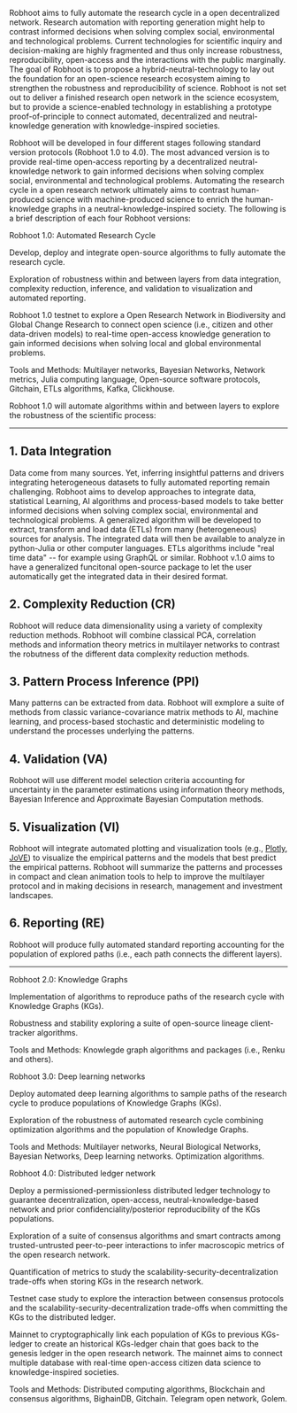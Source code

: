 Robhoot aims to fully automate the research cycle in a open decentralized network. Research automation with reporting generation might help to contrast informed decisions when solving complex social, environmental and technological problems. Current technologies for scientific inquiry and decision-making are highly fragmented and thus only increase robustness, reproducibility, open-access and the interactions with the public marginally. The goal of Robhoot is to propose a hybrid-neutral-technology to lay out the foundation for an open-science research ecosystem aiming to strengthen the robustness and reproducibility of science. Robhoot is not set out to deliver a finished research open network in the science ecosystem, but to provide a science-enabled technology in establishing a prototype proof-of-principle to connect automated, decentralized and neutral-knowledge generation with knowledge-inspired societies.

Robhoot will be developed in four different stages following standard version protocols (Robhoot 1.0 to 4.0). The most advanced version is to provide real-time open-access reporting by a decentralized neutral-knowledge network to gain informed decisions when solving complex social, environmental and technological problems. Automating the research cycle in a open research network ultimately aims to contrast human-produced science with machine-produced science to enrich the human-knowledge graphs in a neutral-knowledge-inspired society. The following is a brief description of each four Robhoot versions:


Robhoot 1.0: Automated Research Cycle
  
  Develop, deploy and integrate open-source algorithms to fully automate the research cycle.
  
  Exploration of robustness within and between layers from data integration, complexity reduction, inference, and validation to visualization and automated reporting.
  
  Robhoot 1.0 testnet to explore a Open Research Network in Biodiversity and Global Change Research to connect open science (i.e., citizen and other data-driven models) to real-time
  open-access knowledge generation to gain informed decisions when solving local and global environmental problems.
   
  Tools and Methods: Multilayer networks, Bayesian Networks, Network metrics, Julia computing language, Open-source software protocols, Gitchain, ETLs algorithms, Kafka, Clickhouse.
   

Robhoot 1.0 will automate algorithms within and between layers to explore the robustness of the scientific process:
______________________________________________________________________________________________________________________________________________________________________________________
## 1. Data Integration

Data come from many sources. Yet, inferring insightful patterns and drivers integrating heterogeneous datasets to fully automated reporting remain challenging. 
Robhoot aims to develop approaches to integrate data, statistical Learning, AI algorithms and process-based models to take better informed decisions when solving complex social, environmental and technological problems. A generalized algorithm will be developed to extract, transform and load data (ETLs) from many (heterogeneous) sources for analysis. The integrated data will then be available to analyze in python-Julia or other computer languages. ETLs algorithms include "real time data" -- for example using GraphQL or similar. Robhoot v.1.0 aims to have a generalized funcitonal open-source package to let the user automatically get the integrated data in their desired format.

## 2. Complexity Reduction (CR)

Robhoot will reduce data dimensionality using a variety of complexity reduction methods. Robhoot will combine classical PCA, correlation methods and information theory metrics in multilayer networks to contrast the robutness of the different data complexity reduction methods.

## 3. Pattern Process Inference (PPI)

Many patterns can be extracted from data. Robhoot will exmplore a suite of methods from classic variance-covariance matrix methods to AI, machine learning, and process-based stochastic and deterministic modeling to understand the processes underlying the patterns.

## 4. Validation (VA)

Robhoot will use different model selection criteria accounting for uncertainty in the parameter estimations using information theory methods, Bayesian Inference and Approximate Bayesian Computation methods. 

## 5. Visualization (VI)

Robhoot will integrate automated plotting and visualization tools (e.g., [Plotly](https://plot.ly/), [JoVE](https://www.jove.com/visualize)) to visualize the empirical patterns and the models that best predict the empirical patterns. Robhoot will summarize the patterns and processes in compact and clean animation tools to help to improve the multilayer protocol and in making decisions in research, management and investment landscapes.

## 6. Reporting (RE)

Robhoot will produce fully automated standard reporting accounting for the population of explored paths (i.e., each path connects the different layers).
_______________________________________________________________________________________________________________________________________________________________________________________



  Robhoot 2.0: Knowledge Graphs
  
  Implementation of algorithms to reproduce paths of the research cycle with Knowledge Graphs (KGs).
 
  Robustness and stability exploring a suite of open-source lineage client-tracker algorithms.
  
  Tools and Methods: Knowlegde graph algorithms and packages (i.e., Renku and others).
  


  Robhoot 3.0: Deep learning networks

  Deploy automated deep learning algorithms to sample paths of the research cycle to produce populations of Knowledge Graphs (KGs).
  
  Exploration of the robustness of automated research cycle combining optimization algorithms and the population of Knowledge Graphs.

  Tools and Methods: Multilayer networks, Neural Biological Networks, Bayesian Networks, Deep learning networks. Optimization algorithms.


    
  Robhoot 4.0: Distributed ledger network
  
  Deploy a permissioned-permissionless distributed ledger technology to guarantee decentralization, open-access, neutral-knowledge-based network and prior confidenciality/posterior   	  reproducibility of the KGs populations.
   
  Exploration of a suite of consensus algorithms and smart contracts among trusted-untrusted peer-to-peer interactions to infer macroscopic metrics of the open research network.

  Quantification of metrics to study the scalability-security-decentralization trade-offs when storing KGs in the research network.
  
  Testnet case study to explore the interaction between consensus protocols and the scalability-security-decentralization trade-offs when committing the KGs to the distributed ledger.
  
  Mainnet to cryptographically link each population of KGs to previous KGs-ledger to create an historical KGs-ledger chain that goes back to the genesis ledger in the open research network. The mainnet aims to connect multiple database with real-time open-access citizen data science to knowledge-inspired societies.

   Tools and Methods: Distributed computing algorithms, Blockchain and consensus algorithms, BighainDB, Gitchain. Telegram open network, Golem.


